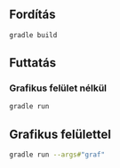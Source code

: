 ## Fordítás
```sh
gradle build
```

## Futtatás

### Grafikus felület nélkül
```sh
gradle run
```

## Grafikus felülettel
```sh
gradle run --args#"graf"
```
